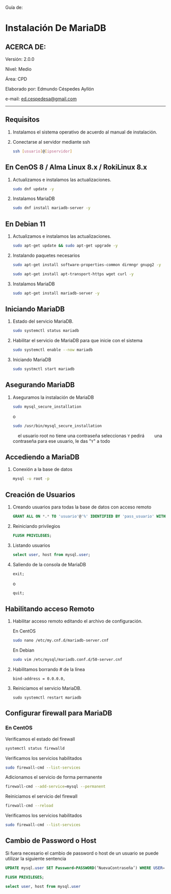 Guía de:

# Instalación De MariaDB

## ACERCA DE:

Versión: 2.0.0

Nivel: Medio

Área: CPD

Elaborado por: Edmundo Céspedes Ayllón

e-mail: [ed.cespedesa@gmail.com](ed.cespedesa@gmail.com)

----

## Requisitos

1. Instalamos el sistema operativo de acuerdo al manual de instalación.

2. Conectarse al servidor mediante ssh
   
   ```bash
   ssh [usuario]@[ipservidor]
   ```

## En CenOS 8 / Alma Linux 8.x / RokiLinux 8.x

1. Actualizamos e instalamos las actualizaciones.
   
   ```bash
   sudo dnf update -y
   ```

2. Instalamos MariaDB
   
   ```bash
   sudo dnf install mariadb-server -y
   ```

## En Debian 11

1. Actualizamos e instalamos las actualizaciones.
   
   ```bash
   sudo apt-get update && sudo apt-get upgrade -y
   ```

2. Instalando paquetes necesarios
   
   ```bash
   sudo apt-get install software-properties-common dirmngr gnupg2 -y
   ```
   
   ```bash
   sudo apt-get install apt-transport-https wget curl -y
   ```

3. Instalamos MariaDB
   
   ```bash
   sudo apt-get install mariadb-server -y
   ```

## Iniciando MariaDB

1. Estado del servicio MariaDB.
   
   ```bash
   sudo systemctl status mariadb
   ```

2. Habilitar el servicio de MariaDB para que inicie con el sistema
   
   ```bash
   sudo systemctl enable --now mariadb
   ```

3. Iniciando MariaDB
   
   ```bash
   sudo systmctl start mariadb
   ```

## Asegurando MariaDB

1. Aseguramos la instalación de MariaDB
   
   ```bash
   sudo mysql_secure_installation
   ```
   
   o
   
   ```bash
   sudo /usr/bin/mysql_secure_installation
   ```
   
       el usuario root no tiene una contraseña seleccionas  `Y` pedirá        una contraseña para ese usuario, le das "`Y`" a todo 

## Accediendo a MariaDB

1. Conexión a la base de datos
   
   ```bash
   mysql -u root -p
   ```

## Creación de Usuarios

1. Creando usuarios para todas la base de datos con acceso remoto
   
   ```sql
   GRANT ALL ON *.* TO 'usuario'@'%' IDENTIFIED BY 'pass_usuario' WITH GRANT OPTION;
   ```

2. Reiniciando privilegios
   
   ```sql
   FLUSH PRIVILEGES;
   ```

3. Listando usuarios
   
   ```sql
   select user, host from mysql.user;
   ```

4. Saliendo de la consola de MariaDB
   
   ```sql
   exit;
   ```
   
   o
   
   ```sql
   quit;
   ```

## Habilitando acceso Remoto

1. Habilitar acceso remoto editando el archivo de configuración.
   
   En CentOS
   
   ```bash
   sudo nano /etc/my.cnf.d/mariadb-server.cnf
   ```
   
   En Debian
   
   ```bash
   sudo vim /etc/mysql/mariadb.conf.d/50-server.cnf
   ```

2. Habilitamos borrando # de la línea 
   
   ```shell-session
   bind-address = 0.0.0.0,
   ```

3. Reiniciamos el servicio MariaDB.
   
   ```bas
   sudo systemctl restart mariadb
   ```

## Configurar firewall para MariaDB

### En CentOS

Verificamos el estado del firewall

```bash
systemctl status firewalld
```

Verificamos los servicios habilitados

```bash
sudo firewall-cmd --list-services
```

Adicionamos el servicio de forma permanente

```bash
firewall-cmd --add-service=mysql --permanent
```

Reiniciamos el servicio del firewall

```bash
firewall-cmd --reload
```

Verificamos los servicios habilitados

```bash
sudo firewall-cmd --list-services
```

## Cambio de Password o Host

Si fuera necesario el cambio de password o host de un usuario se puede utilizar la siguiente sentencia

```sql
UPDATE mysql.user SET Password=PASSWORD(‘NuevaContraseña’) WHERE USER=’nombreUsuario’ AND Host=”NombreHost”;
```

```sql
FLUSH PRIVILEGES;
```

```sql
select user, host from mysql.user
```
